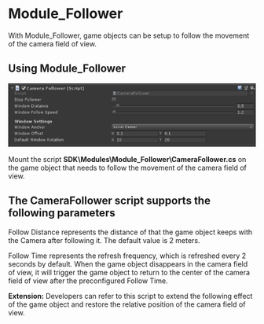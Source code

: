 # Module_Follower
With Module_Follower, game objects can be setup to follow the movement of the camera field of view.



## Using Module_Follower

![FollowerInspector](../../Images/Modules/FollowerInspector.png)

Mount the script **SDK\Modules\Module_Follower\CameraFollower.cs** on the game object that needs to follow the movement of the camera field of view.



## The CameraFollower script supports the following parameters

Follow Distance represents the distance of that the game object keeps with the Camera after following it. The default value is 2 meters.

Follow Time represents the refresh frequency, which is refreshed every 2 seconds by default. When the game object disappears in the camera field of view, it will trigger the game object to return to the center of the camera field of view after the preconfigured Follow Time.

**Extension:** Developers can refer to this script to extend the following effect of the game object and restore the relative position of the camera field of view.
